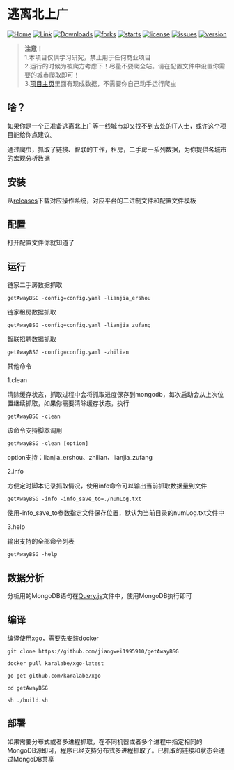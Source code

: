 # 逃离北上广


[![Home](https://img.shields.io/badge/link-项目主页-brightgreen.svg)](https://jiangwei1995910.github.io/getAwayBSG/)
[![Link](https://img.shields.io/badge/link-python实现-blue.svg)](https://github.com/jiangwei1995910/getAwayBSG/tree/python)
[![Downloads](https://img.shields.io/github/downloads/jiangwei1995910/getAwayBSG/total)](https://img.shields.io/github/downloads/jiangwei1995910/getAwayBSG/total)
[![forks](https://img.shields.io/github/forks/jiangwei1995910/getAwayBSG?style=flat)](https://img.shields.io/github/forks/jiangwei1995910/getAwayBSG?style=flat)
[![starts](https://img.shields.io/github/stars/jiangwei1995910/getAwayBSG)](https://img.shields.io/github/stars/jiangwei1995910/getAwayBSG)
[![license](https://img.shields.io/github/license/jiangwei1995910/getAwayBSG)](https://img.shields.io/github/license/jiangwei1995910/getAwayBSG)
[![issues](https://img.shields.io/github/issues/jiangwei1995910/getAwayBSG)](https://img.shields.io/github/issues/jiangwei1995910/getAwayBSG)
[![version](https://img.shields.io/github/release/jiangwei1995910/getAwayBSG)](https://img.shields.io/github/release/jiangwei1995910/getAwayBSG)



> **注意！**\
> 1.本项目仅供学习研究，禁止用于任何商业项目\
> 2.运行的时候为被爬方考虑下！尽量不要爬全站。请在配置文件中设置你需要的城市爬取即可！\
> 3.[项目主页](https://jiangwei1995910.github.io/getAwayBSG/)里面有现成数据，不需要你自己动手运行爬虫 


## 啥？

如果你是一个正准备逃离北上广等一线城市却又找不到去处的IT人士，或许这个项目能给你点建议。

通过爬虫，抓取了链接、智联的工作，租房，二手房一系列数据，为你提供各城市的宏观分析数据

## 安装

从[releases](https://github.com/jiangwei1995910/getAwayBSG/releases)下载对应操作系统，对应平台的二进制文件和配置文件模板

## 配置

打开配置文件你就知道了

## 运行

链家二手房数据抓取

```
getAwayBSG -config=config.yaml -lianjia_ershou
```

链家租房数据抓取

```
getAwayBSG -config=config.yaml -lianjia_zufang
```

智联招聘数据抓取

```
getAwayBSG -config=config.yaml -zhilian
```

其他命令

1.clean

清除缓存状态，抓取过程中会将抓取进度保存到mongodb，每次启动会从上次位置继续抓取，如果你需要清除缓存状态，执行
```
getAwayBSG -clean 
```
该命令支持脚本调用
```
getAwayBSG -clean [option]
```

option支持：lianjia_ershou、zhilian、lianjia_zufang

2.info

方便定时脚本记录抓取情况，使用info命令可以输出当前抓取数据量到文件

```
getAwayBSG -info -info_save_to=./numLog.txt
```

使用-info_save_to参数指定文件保存位置，默认为当前目录的numLog.txt文件中

3.help

输出支持的全部命令列表

```
getAwayBSG -help
```


## 数据分析

分析用的MongoDB语句在[Query.js](./Query.js)文件中，使用MongoDB执行即可

## 编译

编译使用xgo，需要先安装docker

```
git clone https://github.com/jiangwei1995910/getAwayBSG

docker pull karalabe/xgo-latest

go get github.com/karalabe/xgo

cd getAwayBSG

sh ./build.sh
```

## 部署

如果需要分布式或者多进程抓取，在不同机器或者多个进程中指定相同的MongoDB源即可，程序已经支持分布式多进程抓取了。已抓取的链接和状态会通过MongoDB共享